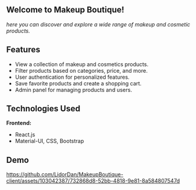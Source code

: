 
## Welcome to Makeup Boutique!

*here you can discover and explore a wide range of makeup and cosmetic products.*


## Features

- View a collection of makeup and cosmetics products.
- Filter products based on categories, price, and more.
- User authentication for personalized features.
- Save favorite products and create a shopping cart.
- Admin panel for managing products and users.

## Technologies Used
**Frontend:**

-   React.js
-   Material-UI, CSS, Bootstrap


## Demo

https://github.com/LidorDan/MakeupBoutique-client/assets/103042387/732868d8-52bb-4818-9e81-8a584807547d


